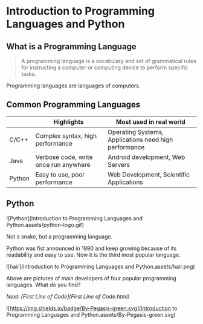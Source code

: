 # Introduction to Programming Languages and Python

##  What is a Programming Language

> A programming language is a vocabulary and set of grammatical rules for instructing a computer or computing device to perform specific tasks.

Programming languages are languages of computers.

## Common Programming Languages

|        | Highlights                            | Most used in real world                               |
| ------ | ------------------------------------- | ----------------------------------------------------- |
| C/C++  | Complex syntax, high performance      | Operating Systems, Applications need high performance |
| Java   | Verbose code, write once run anywhere | Android development, Web Servers                      |
| Python | Easy to use, poor performance         | Web Development, Scientific Applications              |

## Python

![Python](Introduction to Programming Languages and Python.assets/python-logo.gif)

Not a snake, but a programming language.

Python was fist announced in 1990 and keep growing because of its readability and easy to use. Now it is the third most popular language.

![hair](Introduction to Programming Languages and Python.assets/hair.png)

Above are pictures of main developers of four popular programming languages. What do you find?

*Next: [First Line of Code](First Line of Code.html)*

![https://img.shields.io/badge/By-Pegasis-green.svg](Introduction to Programming Languages and Python.assets/By-Pegasis-green.svg)